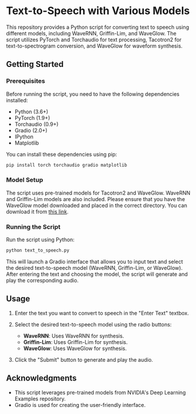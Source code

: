 # Text-to-Speech with Various Models

This repository provides a Python script for converting text to speech using different models, including WaveRNN, Griffin-Lim, and WaveGlow. The script utilizes PyTorch and Torchaudio for text processing, Tacotron2 for text-to-spectrogram conversion, and WaveGlow for waveform synthesis.

## Getting Started

### Prerequisites

Before running the script, you need to have the following dependencies installed:

- Python (3.6+)
- PyTorch (1.9+)
- Torchaudio (0.9+)
- Gradio (2.0+)
- IPython
- Matplotlib

You can install these dependencies using pip:

```bash
pip install torch torchaudio gradio matplotlib
```

### Model Setup

The script uses pre-trained models for Tacotron2 and WaveGlow. WaveRNN and Griffin-Lim models are also included. Please ensure that you have the WaveGlow model downloaded and placed in the correct directory. You can download it from [this link](https://api.ngc.nvidia.com/v2/models/nvidia/waveglowpyt_fp32/versions/1/files/nvidia_waveglowpyt_fp32_20190306.pth).

### Running the Script

Run the script using Python:

```bash
python text_to_speech.py
```

This will launch a Gradio interface that allows you to input text and select the desired text-to-speech model (WaveRNN, Griffin-Lim, or WaveGlow). After entering the text and choosing the model, the script will generate and play the corresponding audio.

## Usage

1. Enter the text you want to convert to speech in the "Enter Text" textbox.

2. Select the desired text-to-speech model using the radio buttons:
   - **WaveRNN**: Uses WaveRNN for synthesis.
   - **Griffin-Lim**: Uses Griffin-Lim for synthesis.
   - **WaveGlow**: Uses WaveGlow for synthesis.

3. Click the "Submit" button to generate and play the audio.

## Acknowledgments

- This script leverages pre-trained models from NVIDIA's Deep Learning Examples repository.
- Gradio is used for creating the user-friendly interface.
